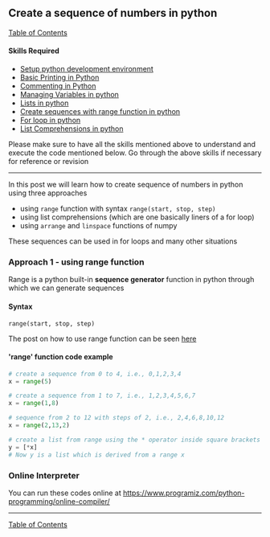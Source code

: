 ## Create a sequence of numbers in python
[Table of Contents](https://nagasudhir.blogspot.com/2020/04/taming-python-table-of-contents.html)

#### Skills Required
* [Setup python development environment](https://nagasudhir.blogspot.com/2020/04/setup-python-development-environment_14.html)
* [Basic Printing in Python](https://nagasudhir.blogspot.com/2020/04/basic-printing-in-python.html)
* [Commenting in Python](https://nagasudhir.blogspot.com/2020/04/comments-in-python.html)
* [Managing Variables in python](https://nagasudhir.blogspot.com/2020/04/managing-variables-in-python.html)
* [Lists in python](https://nagasudhir.blogspot.com/2020/04/lists-in-python.html)
* [Create sequences with range function in python](https://nagasudhir.blogspot.com/2020/05/create-sequences-with-range-function.html)
* [For loop in python](https://nagasudhir.blogspot.com/2020/05/for-loop-in-python.html)
* [List Comprehensions in python](https://nagasudhir.blogspot.com/2020/05/list-comprehensions-in-python.html)

Please make sure to have all the skills mentioned above to understand and execute the code mentioned below. Go through the above skills if necessary for reference or revision
<hr/>

In this post we will learn how to create sequence of numbers in python using three approaches

* using `range` function with syntax `range(start, stop, step)`
* using list comprehensions (which are one basically liners of a for loop)
* using `arrange` and `linspace` functions of numpy

These sequences can be used in for loops and many other situations

### Approach 1 - using range function
Range is a python built-in **sequence generator** function in python through which we can generate sequences
#### Syntax
```
range(start, stop, step)
```
The post on how to use range function can be seen [here](https://nagasudhir.blogspot.com/2020/05/create-sequences-with-range-function.html)
#### 'range' function code example
```python
# create a sequence from 0 to 4, i.e., 0,1,2,3,4
x = range(5)

# create a sequence from 1 to 7, i.e., 1,2,3,4,5,6,7
x = range(1,8)

# sequence from 2 to 12 with steps of 2, i.e., 2,4,6,8,10,12
x = range(2,13,2)

# create a list from range using the * operator inside square brackets
y = [*x]
# Now y is a list which is derived from a range x
```



### Online Interpreter
You can run these codes online at https://www.programiz.com/python-programming/online-compiler/

<hr/>

[Table of Contents](https://nagasudhir.blogspot.com/2020/04/taming-python-table-of-contents.html)


<!--stackedit_data:
eyJoaXN0b3J5IjpbLTg5Mzc0MTgwOV19
-->